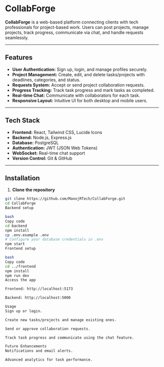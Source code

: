 # CollabForge

**CollabForge** is a web-based platform connecting clients with tech professionals for project-based work. Users can post projects, manage projects, track progress, communicate via chat, and handle requests seamlessly.

---

## Features

- **User Authentication:** Sign up, login, and manage profiles securely.
- **Project Management:** Create, edit, and delete tasks/projects with deadlines, categories, and status.
- **Requests System:** Accept or send project collaboration requests.
- **Progress Tracking:** Track task progress and mark tasks as completed.
- **Real-time Chat:** Communicate with collaborators for each task.
- **Responsive Layout:** Intuitive UI for both desktop and mobile users.

---

## Tech Stack

- **Frontend:** React, Tailwind CSS, Lucide Icons
- **Backend:** Node.js, Express.js
- **Database:** PostgreSQL
- **Authentication:** JWT (JSON Web Tokens)
- **WebSocket:** Real-time chat support
- **Version Control:** Git & GitHub

---

## Installation

1. **Clone the repository**
```bash
git clone https://github.com/ManojRTech/CollabForge.git
cd CollabForge
Backend setup

bash
Copy code
cd backend
npm install
cp .env.example .env
# Configure your database credentials in .env
npm start
Frontend setup

bash
Copy code
cd ../frontend
npm install
npm run dev
Access the app

Frontend: http://localhost:5173

Backend: http://localhost:5000

Usage
Sign up or login.

Create new tasks/projects and manage existing ones.

Send or approve collaboration requests.

Track task progress and communicate using the chat feature.

Future Enhancements
Notifications and email alerts.

Advanced analytics for task performance.

